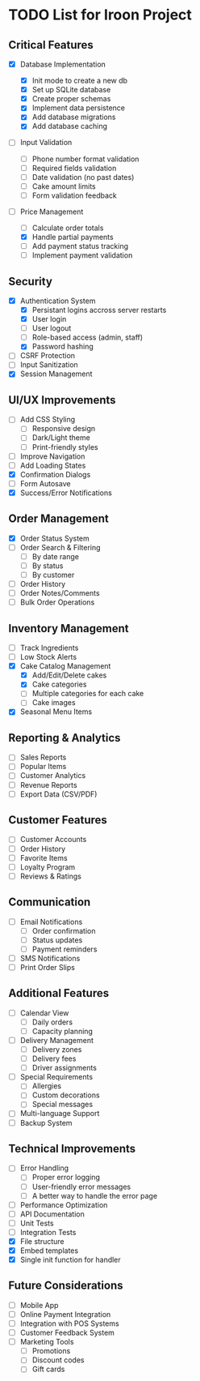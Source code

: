 # TODO List for Iroon Project

## Critical Features

- [x] Database Implementation

  - [x] Init mode to create a new db
  - [x] Set up SQLite database
  - [x] Create proper schemas
  - [x] Implement data persistence
  - [x] Add database migrations
  - [x] Add database caching

- [ ] Input Validation

  - [ ] Phone number format validation
  - [ ] Required fields validation
  - [ ] Date validation (no past dates)
  - [ ] Cake amount limits
  - [ ] Form validation feedback

- [ ] Price Management
  - [ ] Calculate order totals
  - [x] Handle partial payments
  - [ ] Add payment status tracking
  - [ ] Implement payment validation

## Security

- [x] Authentication System
  - [x] Persistant logins accross server restarts
  - [x] User login
  - [ ] User logout
  - [ ] Role-based access (admin, staff)
  - [x] Password hashing
- [ ] CSRF Protection
- [ ] Input Sanitization
- [x] Session Management

## UI/UX Improvements

- [ ] Add CSS Styling
  - [ ] Responsive design
  - [ ] Dark/Light theme
  - [ ] Print-friendly styles
- [ ] Improve Navigation
- [ ] Add Loading States
- [x] Confirmation Dialogs
- [ ] Form Autosave
- [x] Success/Error Notifications

## Order Management

- [x] Order Status System
- [ ] Order Search & Filtering
  - [ ] By date range
  - [ ] By status
  - [ ] By customer
- [ ] Order History
- [ ] Order Notes/Comments
- [ ] Bulk Order Operations

## Inventory Management

- [ ] Track Ingredients
- [ ] Low Stock Alerts
- [x] Cake Catalog Management
  - [x] Add/Edit/Delete cakes
  - [x] Cake categories
  - [ ] Multiple categories for each cake
  - [ ] Cake images
- [x] Seasonal Menu Items

## Reporting & Analytics

- [ ] Sales Reports
- [ ] Popular Items
- [ ] Customer Analytics
- [ ] Revenue Reports
- [ ] Export Data (CSV/PDF)

## Customer Features

- [ ] Customer Accounts
- [ ] Order History
- [ ] Favorite Items
- [ ] Loyalty Program
- [ ] Reviews & Ratings

## Communication

- [ ] Email Notifications
  - [ ] Order confirmation
  - [ ] Status updates
  - [ ] Payment reminders
- [ ] SMS Notifications
- [ ] Print Order Slips

## Additional Features

- [ ] Calendar View
  - [ ] Daily orders
  - [ ] Capacity planning
- [ ] Delivery Management
  - [ ] Delivery zones
  - [ ] Delivery fees
  - [ ] Driver assignments
- [ ] Special Requirements
  - [ ] Allergies
  - [ ] Custom decorations
  - [ ] Special messages
- [ ] Multi-language Support
- [ ] Backup System

## Technical Improvements

- [ ] Error Handling
  - [ ] Proper error logging
  - [ ] User-friendly error messages
  - [ ] A better way to handle the error page
- [ ] Performance Optimization
- [ ] API Documentation
- [ ] Unit Tests
- [ ] Integration Tests
- [x] File structure
- [x] Embed templates
- [x] Single init function for handler

## Future Considerations

- [ ] Mobile App
- [ ] Online Payment Integration
- [ ] Integration with POS Systems
- [ ] Customer Feedback System
- [ ] Marketing Tools
  - [ ] Promotions
  - [ ] Discount codes
  - [ ] Gift cards
